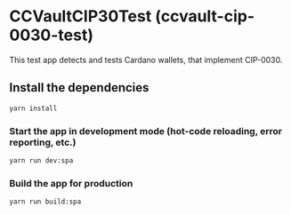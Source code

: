 # CCVaultCIP30Test (ccvault-cip-0030-test)

This test app detects and tests Cardano wallets, that implement CIP-0030.

## Install the dependencies
```bash
yarn install
```

### Start the app in development mode (hot-code reloading, error reporting, etc.)
```bash
yarn run dev:spa
```


### Build the app for production
```bash
yarn run build:spa
```
